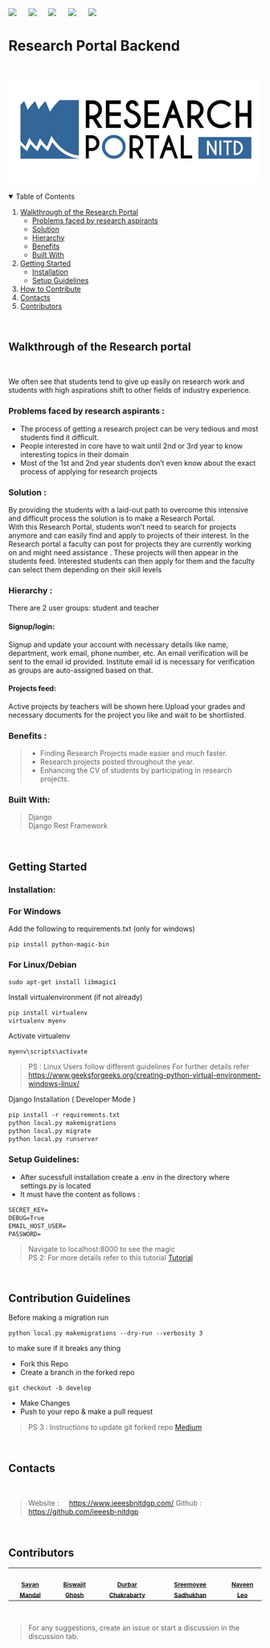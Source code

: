 <!-- PROJECT SHIELDS -->
![](https://img.shields.io/github/contributors/ieeesb-nitdgp/rportal1)
&nbsp;&nbsp;&nbsp;&nbsp;
![](https://img.shields.io/github/forks/sa-y-an/rportal1)
&nbsp;&nbsp;&nbsp;&nbsp;
![](https://img.shields.io/github/stars/sa-y-an/rportal1)
&nbsp;&nbsp;&nbsp;&nbsp;
![](https://img.shields.io/github/issues-pr-closed-raw/sa-y-an/rportal1)
&nbsp;&nbsp;&nbsp;&nbsp;
![](https://img.shields.io/github/issues/sa-y-an/rportal1)


# Research Portal Backend
<!-- PROJECT LOGO -->
<br />
<p align="center">
  <img  src="screenshots/logo.png" alt="logo">
</p>

<!-- TABLE OF CONTENTS -->
<details open="open">
  <summary>Table of Contents</summary>
  <ol>
    <li>
      <a href="#walkthrough-of-the-research-portal">Walkthrough of the Research Portal</a>
      <ul>
        <li><a href="#problems-faced-by-research-aspirants">Problems faced by research aspirants</a></li>
        <li><a href="#solution">Solution</a></li>
        <li><a href="#hierarchy">Hierarchy</a></li>
        <li><a href="#benefits">Benefits</a></li>
        <li><a href="#built-with">Built With</a></li>
      </ul>
    </li>
    <li>
      <a href="#getting-started">Getting Started</a>
      <ul>
        <li><a href="#installation">Installation</a></li>
        <li><a href="#setup-guidelines">Setup Guidelines</a></li>
      </ul>
    </li>
    <li><a href="#how-to-contribute">How to Contribute</a></li>
    <li><a href="#contacts">Contacts</a></li>
    <li><a href="#contributors">Contributors</a></li>
  </ol>
</details>

<br>

<!-- Walkthrough -->
## Walkthrough of the Research portal
<br>

We often see that students tend to give up easily on research work and students with high aspirations shift to other fields of industry experience.

### Problems faced by research aspirants :
* The process of getting a research project can be very tedious and most students find it difficult.
* People interested in core have to wait until 2nd or 3rd year to know interesting topics in their domain
* Most of the 1st and 2nd year students don’t even know about the exact process of applying for research projects

### Solution :
By providing the students with a laid-out path to overcome this intensive and difficult process the solution is to make a Research Portal.
<br>
With this Research Portal, students won’t need to search for projects anymore and can easily find and apply to projects of their interest. In the Research portal a faculty can post for projects they are currently working on and might need assistance . These projects will then appear in the students feed. Interested students can then apply for them and the faculty can select them depending on their skill levels
<br>

### Hierarchy :

There are 2 user groups: student and teacher

#### Signup/login:
Signup and update your account with necessary details like name, department, work email, phone number, etc. An email verification will be sent to the email id provided.
Institute email id is necessary for verification as groups are auto-assigned based on that.

#### Projects feed:
Active projects by teachers will be shown here.Upload your grades and necessary documents for the project you like and wait to be shortlisted.

### Benefits :

> * Finding Research Projects made easier and much faster.
> * Research projects posted throughout the year.
> * Enhancing the CV of students by participating in research projects.

<!--Frameworks used-->
### Built With:
> Django <br>
> Django Rest Framework

<br>

<!-- GETTING STARTED -->
## Getting Started

<!--Installation-->
### Installation:
### For Windows

Add the following to requirements.txt (only for windows)
```
pip install python-magic-bin
```
### For Linux/Debian
```
sudo apt-get install libmagic1
```


Install virtualenvironment (if not already)
```
pip install virtualenv
virtualenv myenv
```

Activate virtualenv
```
myenv\scripts\activate
```

> PS : Linux Users follow different guidelines 
> For further details refer <a href="https://www.geeksforgeeks.org/creating-python-virtual-environment-windows-linux/">https://www.geeksforgeeks.org/creating-python-virtual-environment-windows-linux/</a>


Django Installation ( Developer Mode )
```
pip install -r requirements.txt
python local.py makemigrations
python local.py migrate
python local.py runserver
```

<!--Setup-->
### Setup Guidelines:
- After sucessfull installation create a .env in the directory where settings.py is located 
- It must have the content as follows :
```
SECRET_KEY=
DEBUG=True
EMAIL_HOST_USER=
PASSWORD=
```


> Navigate to localhost:8000 to see the magic <br>
> PS 2: For more details refer to this tutorial <a href="https://simpleisbetterthancomplex.com/series/2017/09/04/a-complete-beginners-guide-to-django-part-1.html"> Tutorial </a> <br>

<br>

<!--Contribution Guidelines-->
## Contribution Guidelines 

Before making a migration run 
```
python local.py makemigrations --dry-run --verbosity 3
```
to make sure if it breaks any thing

- Fork this Repo
- Create a branch in the forked repo 
```
git checkout -b develop
```
- Make Changes 
- Push to your repo & make a pull request

> PS 3 : Instructions to update git forked repo <a href="https://medium.com/@topspinj/how-to-git-rebase-into-a-forked-repo-c9f05e821c8a"> Medium </a>

<br>

<!--Contacts-->
## Contacts
<br>

> Website : &nbsp;&nbsp;&nbsp; <a href="https://www.ieeesbnitdgp.com/"> https://www.ieeesbnitdgp.com/</a>
>Github :  &nbsp;&nbsp;&nbsp;&nbsp;&nbsp; <a href="https://github.com/ieeesb-nitdgp">https://github.com/ieeesb-nitdgp</a>

<br>

<!--Rp backend Contributors-->
## Contributors

<table>
<tr>
<td align="center"><img src="https://avatars.githubusercontent.com/u/55195504?v=4" width="100px;" alt=""/><br /><sub><a href="https://github.com/sa-y-an"><b>Sayan Mandal</b></a></sub></td>
<td align="center"><img src="https://avatars.githubusercontent.com/u/26196922?v=4" width="100px;" alt=""/><br /><sub><a href="https://github.com/arin17bishwa"><b>Biswajit Ghosh</b></a></sub></td>
<td align="center"><img src="https://avatars.githubusercontent.com/u/74106901?v=4" width="100px;" alt=""/><br /><sub><a href="https://github.com/durbar2003"><b>Durbar Chakrabarty</b></a></sub></td>
<td align="center"><img src="https://avatars.githubusercontent.com/u/77785024?v=4" width="100px;" alt=""/><br /><sub><a href="https://github.com/Sreemoyee26"><b>Sreemoyee Sadhukhan</b></a></sub></td>
<td align="center"><img src="https://avatars.githubusercontent.com/u/77566807?v=4" width="100px;" alt=""/><br /><sub><a href="https://github.com/NaveenS143"><b>Naveen Leo</b></a></sub></td>
</tr>
</table>

<br>

> For any suggestions, create an issue or start a discussion in the discussion tab.